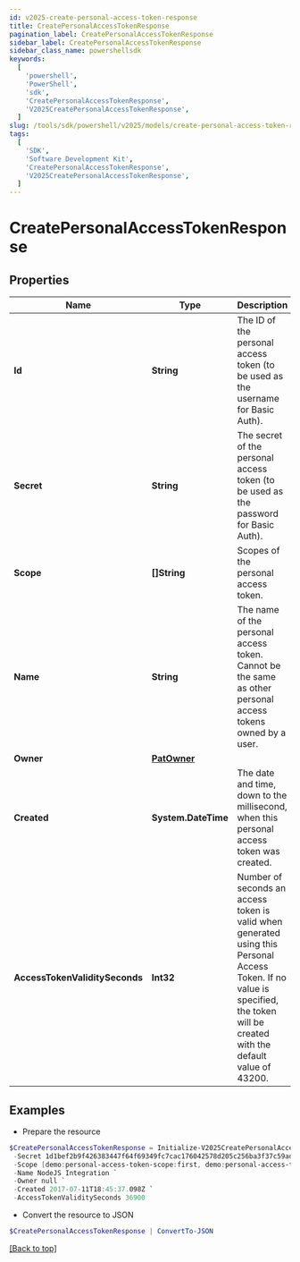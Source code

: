 ```yaml
---
id: v2025-create-personal-access-token-response
title: CreatePersonalAccessTokenResponse
pagination_label: CreatePersonalAccessTokenResponse
sidebar_label: CreatePersonalAccessTokenResponse
sidebar_class_name: powershellsdk
keywords:
  [
    'powershell',
    'PowerShell',
    'sdk',
    'CreatePersonalAccessTokenResponse',
    'V2025CreatePersonalAccessTokenResponse',
  ]
slug: /tools/sdk/powershell/v2025/models/create-personal-access-token-response
tags:
  [
    'SDK',
    'Software Development Kit',
    'CreatePersonalAccessTokenResponse',
    'V2025CreatePersonalAccessTokenResponse',
  ]
---
```


# CreatePersonalAccessTokenResponse

## Properties

| Name | Type | Description | Notes |
| --- | --- | --- | --- |
| **Id** | **String** | The ID of the personal access token (to be used as the username for Basic Auth). | [required] |
| **Secret** | **String** | The secret of the personal access token (to be used as the password for Basic Auth). | [required] |
| **Scope** | **[]String** | Scopes of the personal access token. | [required] |
| **Name** | **String** | The name of the personal access token. Cannot be the same as other personal access tokens owned by a user. | [required] |
| **Owner** | [**PatOwner**](pat-owner) |  | [required] |
| **Created** | **System.DateTime** | The date and time, down to the millisecond, when this personal access token was created. | [required] |
| **AccessTokenValiditySeconds** | **Int32** | Number of seconds an access token is valid when generated using this Personal Access Token. If no value is specified, the token will be created with the default value of 43200. | [required] |

## Examples

- Prepare the resource

```powershell
$CreatePersonalAccessTokenResponse = Initialize-V2025CreatePersonalAccessTokenResponse  -Id 86f1dc6fe8f54414950454cbb11278fa `
 -Secret 1d1bef2b9f426383447f64f69349fc7cac176042578d205c256ba3f37c59adb9 `
 -Scope [demo:personal-access-token-scope:first, demo:personal-access-token-scope:second] `
 -Name NodeJS Integration `
 -Owner null `
 -Created 2017-07-11T18:45:37.098Z `
 -AccessTokenValiditySeconds 36900
```

- Convert the resource to JSON

```powershell
$CreatePersonalAccessTokenResponse | ConvertTo-JSON
```

[[Back to top]](#)
